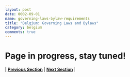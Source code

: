 ```yaml
---
layout: post
date: 0002-09-01
name: governing-laws-bylaw-requirements
title: "Belgium: Governing Laws and Bylaws"
category: belgium
comments: true
---
```


# Page in progress, stay tuned!


| **[Previous Section]( https://neo-project.github.io/global-blockchain-compliance-hub//belgium/belgium-tax-and-auditing-requirements.html)** | **[Next Section]( https://neo-project.github.io/global-blockchain-compliance-hub//belgium/belgium-laws-token-sales.html)** |
